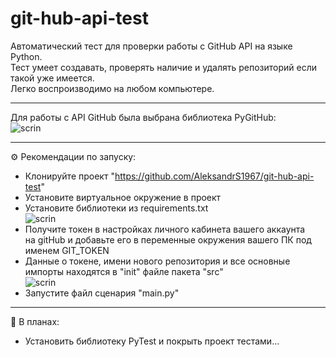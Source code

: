 # git-hub-api-test
Автоматический тест для проверки работы с GitHub API на языке Python.  
Тест умеет создавать, проверять наличие и удалять репозиторий если такой уже имеется.  
Легко воспроизводимо на любом компьютере.
___
Для работы c API GitHub была выбрана библиотека PyGitHub:  
![scrin](https://sun9-21.userapi.com/impg/_X4K6xV2grNpCvpHadUaAkyo-ezaBZYdHXTaXg/aZ99wz8qm0A.jpg?size=405x326&quality=96&sign=c97cffc253958714dc25d70b8c386c00&type=album)   
___
⚙️ Рекомендации по запуску:

- Клонируйте проект "https://github.com/AleksandrS1967/git-hub-api-test"  
- Установите виртуальное окружение в проект  
- Установите библиотеки из requirements.txt  
  ![scrin](https://sun9-30.userapi.com/impg/SIONKv_swvX7g4dIn43KUATZuXvjQKUFtb16iQ/d6lio7lbMHg.jpg?size=210x81&quality=96&sign=83926d5f63b43aaca5261ebe6ebcef6b&type=album)   
- Получите токен в настройках личного кабинета вашего аккаунта  
на gitHub и добавьте его в переменные окружения вашего ПК под именем GIT_TOKEN  
- Данные о токене, имени нового репозитория и все основные импорты находятся в "init" файле пакета "src"  
  ![scrin](https://sun9-37.userapi.com/impg/Rg0TlxY71WJmok-ZCb73rzFi5BLnQHv2rksMJw/UeHkK6VcCPs.jpg?size=728x373&quality=96&sign=7b4346b2ecc3ee32f75c6ea586425391&type=album)  
- Запустите файл сценария "main.py"  
___
💭 В планах:
- Установить библиотеку PyTest и покрыть проект тестами...